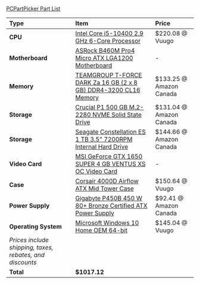 [PCPartPicker Part List](https://ca.pcpartpicker.com/list/vXmFmr)

Type|Item|Price
:----|:----|:----
**CPU** | [Intel Core i5-10400 2.9 GHz 6-Core Processor](https://ca.pcpartpicker.com/product/X8snTW/intel-core-i5-10400-29-ghz-6-core-processor-bx8070110400) | $220.08 @ Vuugo 
**Motherboard** | [ASRock B460M Pro4 Micro ATX LGA1200 Motherboard](https://ca.pcpartpicker.com/product/CtbCmG/asrock-b460m-pro4-micro-atx-lga1200-motherboard-b460m-pro4) |-
**Memory** | [TEAMGROUP T-FORCE DARK Za 16 GB (2 x 8 GB) DDR4-3200 CL16 Memory](https://ca.pcpartpicker.com/product/WphmP6/teamgroup-t-force-dark-za-16-gb-2-x-8-gb-ddr4-3200-cl16-memory-tdzad416g3200hc16cdc01) | $133.25 @ Amazon Canada 
**Storage** | [Crucial P1 500 GB M.2-2280 NVME Solid State Drive](https://ca.pcpartpicker.com/product/xpYLrH/crucial-p1-500gb-m2-2280-solid-state-drive-ct500p1ssd8) | $131.04 @ Amazon Canada 
**Storage** | [Seagate Constellation ES 1 TB 3.5" 7200RPM Internal Hard Drive](https://ca.pcpartpicker.com/product/ZwsKHx/seagate-internal-hard-drive-st1000nm0011) | $144.66 @ Amazon Canada 
**Video Card** | [MSI GeForce GTX 1650 SUPER 4 GB VENTUS XS OC Video Card](https://ca.pcpartpicker.com/product/7BrYcf/msi-geforce-gtx-1650-super-4-gb-ventus-xs-oc-video-card-gtx-1650-super-ventus-xs-oc) |-
**Case** | [Corsair 4000D Airflow ATX Mid Tower Case](https://ca.pcpartpicker.com/product/bCYQzy/corsair-4000d-airflow-atx-mid-tower-case-cc-9011200-ww) | $150.64 @ Vuugo 
**Power Supply** | [Gigabyte P450B 450 W 80+ Bronze Certified ATX Power Supply](https://ca.pcpartpicker.com/product/LZMTwP/gigabyte-p-b-450-w-80-bronze-certified-atx-power-supply-gp-p450b) | $92.41 @ Amazon Canada 
**Operating System** | [Microsoft Windows 10 Home OEM 64-bit](https://ca.pcpartpicker.com/product/wtgPxr/microsoft-os-kw900140) | $145.04 @ Vuugo 
 | *Prices include shipping, taxes, rebates, and discounts* |
 | **Total** | **$1017.12**
